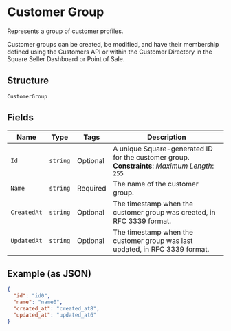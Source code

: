 
# Customer Group

Represents a group of customer profiles.

Customer groups can be created, be modified, and have their membership defined using
the Customers API or within the Customer Directory in the Square Seller Dashboard or Point of Sale.

## Structure

`CustomerGroup`

## Fields

| Name | Type | Tags | Description |
|  --- | --- | --- | --- |
| `Id` | `string` | Optional | A unique Square-generated ID for the customer group.<br>**Constraints**: *Maximum Length*: `255` |
| `Name` | `string` | Required | The name of the customer group. |
| `CreatedAt` | `string` | Optional | The timestamp when the customer group was created, in RFC 3339 format. |
| `UpdatedAt` | `string` | Optional | The timestamp when the customer group was last updated, in RFC 3339 format. |

## Example (as JSON)

```json
{
  "id": "id0",
  "name": "name0",
  "created_at": "created_at8",
  "updated_at": "updated_at6"
}
```

